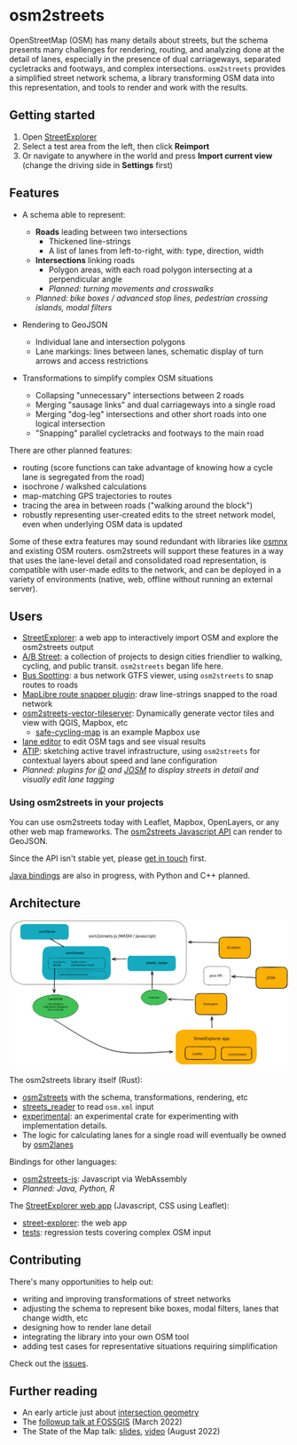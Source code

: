 # osm2streets

OpenStreetMap (OSM) has many details about streets, but the schema presents
many challenges for rendering, routing, and analyzing done at the detail of
lanes, especially in the presence of dual carriageways, separated cycletracks
and footways, and complex intersections. `osm2streets` provides a simplified
street network schema, a library transforming OSM data into this representation,
and tools to render and work with the results.

## Getting started

1.  Open [StreetExplorer](https://a-b-street.github.io/osm2streets/)
2.  Select a test area from the left, then click **Reimport**
3.  Or navigate to anywhere in the world and press **Import current view**
    (change the driving side in **Settings** first)

## Features

- A schema able to represent:

  - **Roads** leading between two intersections
    - Thickened line-strings
    - A list of lanes from left-to-right, with: type, direction, width
  - **Intersections** linking roads
    - Polygon areas, with each road polygon intersecting at a perpendicular
      angle
    - _Planned: turning movements and crosswalks_
  - _Planned: bike boxes / advanced stop lines, pedestrian crossing islands, modal filters_

- Rendering to GeoJSON
  - Individual lane and intersection polygons
  - Lane markings: lines between lanes, schematic display of turn arrows and access restrictions
- Transformations to simplify complex OSM situations
  - Collapsing "unnecessary" intersections between 2 roads
  - Merging "sausage links" and dual carriageways into a single road
  - Merging "dog-leg" intersections and other short roads into one logical intersection
  - "Snapping" parallel cycletracks and footways to the main road

There are other planned features:

- routing (score functions can take advantage of knowing how a cycle lane is
  segregated from the road)
- isochrone / walkshed calculations
- map-matching GPS trajectories to routes
- tracing the area in between roads ("walking around the block")
- robustly representing user-created edits to the street network model, even
  when underlying OSM data is updated

Some of these extra features may sound redundant with libraries like
[osmnx](https://osmnx.readthedocs.io/en/stable/) and existing OSM routers.
osm2streets will support these features in a way that uses the lane-level
detail and consolidated road representation, is compatible with user-made edits
to the network, and can be deployed in a variety of environments (native, web,
offline without running an external server).

## Users

- [StreetExplorer](https://a-b-street.github.io/osm2streets/): a web app to
  interactively import OSM and explore the osm2streets output
- [A/B Street](https://abstreet.org): a collection of projects to design cities
  friendlier to walking, cycling, and public transit. `osm2streets` began life
  here.
- [Bus Spotting](https://github.com/dabreegster/bus_spotting): a bus network
  GTFS viewer, using `osm2streets` to snap routes to roads
- [MapLibre route snapper
  plugin](https://github.com/dabreegster/route_snapper/): draw line-strings
  snapped to the road network
- [osm2streets-vector-tileserver](https://github.com/jakecoppinger/osm2streets-vector-tileserver): Dynamically generate vector tiles and view with QGIS, Mapbox, etc
  - [safe-cycling-map](https://github.com/jakecoppinger/safe-cycling-map) is an example Mapbox use
- [lane editor](https://a-b-street.github.io/osm2streets/lane_editor.html) to edit OSM tags and see visual results
- [ATIP](https://github.com/acteng/atip): sketching active travel infrastructure, using `osm2streets` for contextual layers about speed and lane configuration
- _Planned: plugins for [iD](https://github.com/openstreetmap/iD) and
  [JOSM](https://josm.openstreetmap.de/) to display streets in detail and
  visually edit lane tagging_

### Using osm2streets in your projects

You can use osm2streets today with Leaflet, Mapbox, OpenLayers, or any other
web map frameworks. The [osm2streets Javascript
API](https://github.com/a-b-street/osm2streets/tree/main/osm2streets-js) can
render to GeoJSON.

Since the API isn't stable yet, please [get in
touch](https://github.com/a-b-street/osm2streets/issues/new) first.

[Java bindings](https://github.com/a-b-street/osm2streets/tree/main/osm2streets-java) are also in progress, with Python and C++ planned.

## Architecture

![osm2streets architecture](docs/architecture.svg)

The osm2streets library itself (Rust):

- [osm2streets](https://github.com/a-b-street/osm2streets/tree/main/osm2streets) with the schema, transformations, rendering, etc
- [streets_reader](https://github.com/a-b-street/osm2streets/tree/main/streets_reader) to read `osm.xml` input
- [experimental](https://github.com/a-b-street/osm2streets/tree/main/osm2streets): an experimental crate for experimenting with implementation details.
- The logic for calculating lanes for a single road will eventually be owned by [osm2lanes](https://github.com/a-b-street/osm2lanes)

Bindings for other languages:

- [osm2streets-js](https://github.com/a-b-street/osm2streets/tree/main/osm2streets-js): Javascript via WebAssembly
- _Planned: Java, Python, R_

The [StreetExplorer web app](https://a-b-street.github.io/osm2streets/) (Javascript, CSS using Leaflet):

- [street-explorer](https://github.com/a-b-street/osm2streets/tree/main/street-explorer): the web app
- [tests](https://github.com/a-b-street/osm2streets/tree/main/tests): regression tests covering complex OSM input

## Contributing

There's many opportunities to help out:

- writing and improving transformations of street networks
- adjusting the schema to represent bike boxes, modal filters, lanes that change width, etc
- designing how to render lane detail
- integrating the library into your own OSM tool
- adding test cases for representative situations requiring simplification

Check out the [issues](https://github.com/a-b-street/osm2streets/issues).

## Further reading

- An early article just about [intersection geometry](https://a-b-street.github.io/docs/tech/map/geometry/index.html)
- The [followup talk at FOSSGIS](https://dabreegster.github.io/talks/map_model_v2/slides.html) (March 2022)
- The State of the Map talk: [slides](https://dabreegster.github.io/talks/sotm_2022/slides.html), [video](https://www.youtube.com/watch?v=Te39lBuhPK8) (August 2022)
